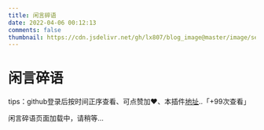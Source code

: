 ```yaml
---
title: 闲言碎语
date: 2022-04-06 00:12:13
comments: false
thumbnail: https://cdn.jsdelivr.net/gh/lx807/blog_image@master/image/self_talking.png
---
```

<div class = "text-center"><h1>闲言碎语</h1></div><div class = "text-tips">


tips：github登录后按时间正序查看、可点赞加❤️、本插件[地址](https://github.com/removeif/gitalk)..<span id="busuanzi_container_page_pv">「<span id="busuanzi_value_page_pv">+99</span>次查看」</span></div>
<div id="comment-container1"><div class="text-tips">闲言碎语页面加载中，请稍等...</div></div>

<link rel="stylesheet" href="https://cdnjs.loli.net/ajax/libs/gitalk/1.6.0/gitalk.css"/>

<script>
    $.getScript("/js/gitalk_self.min.js", function () {
        var gitalk = new Gitalk({
            clientID: 'dc3155f604038230e85a',
            clientSecret: '199bbf073fd48557f790b751f6c684d4f6da943b',
            id: 'self_talk',
            repo: 'blog_issue',
            owner: 'lx807',
            admin: "lx807",
            createIssueManually: true,
            distractionFreeMode: false
        });
        gitalk.render('comment-container1');
    });
</script>
